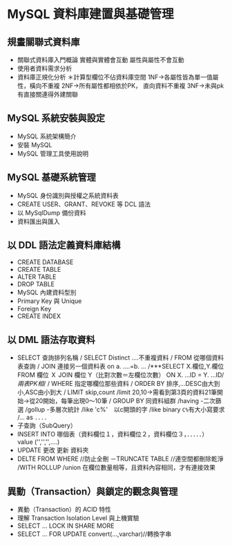 # MySQL 資料庫建置與基礎管理

## 規畫關聯式資料庫
  - 關聯式資料庫入門概論
    實體與實體會互動
    屬性與屬性不會互動
  - 使用者資料需求分析
  - 資料庫正規化分析
    ＊計算型欄位不佔資料庫空間
    1NF->各屬性皆為單一值屬性，橫向不重複
    2NF->所有屬性都相依於PK，
          直向資料不重複
    3NF->未與pk有直接關連得外建關聯

## MySQL 系統安裝與設定
  - MySQL 系統架構簡介
  - 安裝 MySQL 
  - MySQL 管理工具使用說明
   
## MySQL 基礎系統管理
  - MySQL 身份識別與授權之系統資料表
  - CREATE USER、GRANT、REVOKE 等 DCL 語法
  - 以 MySqlDump 備份資料
  - 資料匯出與匯入

## 以 DDL 語法定義資料庫結構
  - CREATE DATABASE
  - CREATE TABLE
  - ALTER TABLE
  - DROP TABLE
  - MySQL 內建資料型別
  - Primary Key 與 Unique
  - Foreign Key
  - CREATE INDEX

## 以 DML 語法存取資料
  - SELECT 查詢排列名稱
  / SELECT Distinct ....不重複資料
  / FROM 從哪個資料表查詢
  / JOIN 連接另一個資料表 on a. ....=b. ...
  /***SELECT X.欄位,Y.欄位
      FROM 欄位 Ｘ JOIN 欄位 Y（比對次數＝左欄位次數）
      ON X. ...ID = Y. ...ID/*兩表PK相*/
  / WHERE 指定哪欄位那些資料
  / ORDER BY 排序,...DESC由大到小,ASC由小到大
  / LIMIT skip,count
  /limit 20,10->需看到第3頁的資料21筆開始->從20開始，每筆出現0～10筆
  / GROUP BY 同資料組群
    /having -二次篩選
    /gollup -多層次統計
  /like 'c%'　以c開頭的字
  /like binary `C%`有大小寫要求
  /... as `....`
  - 子查詢（SubQuery）
  - INSERT  INTO 哪個表（資料欄位１，資料欄位２，資料欄位３，．．．．．）
        value ('','','',....)
  - UPDATE 更改 更新 資料夾
  - DELTE FROM
      WHERE //防止全刪
  －TRUNCATE TABLE //連空間都刪除乾淨
  /WITH ROLLUP
  /union 在欄位數量相等，且資料內容相同，才有連接效果
## 異動（Transaction）與鎖定的觀念與管理
  - 異動（Transaction）的 ACID 特性
  - 理解 Transaction Isolation Level 與上機實驗
  - SELECT ... LOCK IN SHARE MORE
  - SELECT ... FOR UPDATE
  convert(...,varchar)//轉換字串